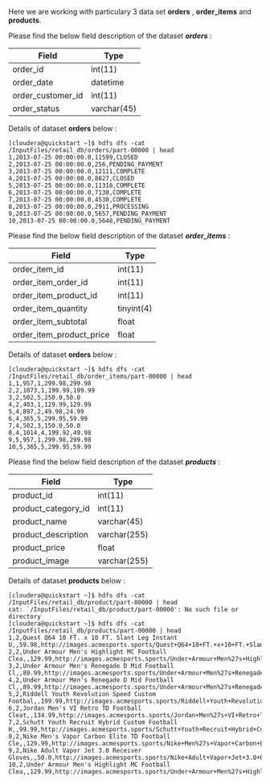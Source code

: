 Here we are working with particulary 3 data set **orders** , **order_items** and **products**. 

Please find the below field description of the dataset ***orders*** :

| Field| Type|
|---|---|
| order_id| int(11)|
| order_date|datetime|
| order_customer_id|int(11)|
| order_status|varchar(45)|

Details of dataset **orders** below : 
```
[cloudera@quickstart ~]$ hdfs dfs -cat /InputFiles/retail_db/orders/part-00000 | head
1,2013-07-25 00:00:00.0,11599,CLOSED
2,2013-07-25 00:00:00.0,256,PENDING_PAYMENT
3,2013-07-25 00:00:00.0,12111,COMPLETE
4,2013-07-25 00:00:00.0,8827,CLOSED
5,2013-07-25 00:00:00.0,11318,COMPLETE
6,2013-07-25 00:00:00.0,7130,COMPLETE
7,2013-07-25 00:00:00.0,4530,COMPLETE
8,2013-07-25 00:00:00.0,2911,PROCESSING
9,2013-07-25 00:00:00.0,5657,PENDING_PAYMENT
10,2013-07-25 00:00:00.0,5648,PENDING_PAYMENT
```

Please find the below field description of the dataset ***order_items*** :

| Field | Type|
|---|---|
| order_item_id | int(11)|
| order_item_order_id| int(11)|
| order_item_product_id| int(11)|
| order_item_quantity| tinyint(4)|
| order_item_subtotal| float|
| order_item_product_price| float|

Details of dataset **orders** below :
```
[cloudera@quickstart ~]$ hdfs dfs -cat /InputFiles/retail_db/order_items/part-00000 | head
1,1,957,1,299.98,299.98
2,2,1073,1,199.99,199.99
3,2,502,5,250.0,50.0
4,2,403,1,129.99,129.99
5,4,897,2,49.98,24.99
6,4,365,5,299.95,59.99
7,4,502,3,150.0,50.0
8,4,1014,4,199.92,49.98
9,5,957,1,299.98,299.98
10,5,365,5,299.95,59.99
```

Please find the below field description of the dataset ***products*** :

| Field               | Type         |
|---|---|
| product_id          | int(11)      |
| product_category_id | int(11)      |
| product_name        | varchar(45)  |
| product_description | varchar(255) |
| product_price       | float        |
| product_image       | varchar(255) |

Details of dataset **products** below :

```
[cloudera@quickstart ~]$ hdfs dfs -cat /InputFiles/retail_db/product/part-00000 | head
cat: `/InputFiles/retail_db/product/part-00000': No such file or directory
[cloudera@quickstart ~]$ hdfs dfs -cat /InputFiles/retail_db/products/part-00000 | head
1,2,Quest Q64 10 FT. x 10 FT. Slant Leg Instant U,,59.98,http://images.acmesports.sports/Quest+Q64+10+FT.+x+10+FT.+Slant+Leg+Instant+Up+Canopy
2,2,Under Armour Men's Highlight MC Football Clea,,129.99,http://images.acmesports.sports/Under+Armour+Men%27s+Highlight+MC+Football+Cleat
3,2,Under Armour Men's Renegade D Mid Football Cl,,89.99,http://images.acmesports.sports/Under+Armour+Men%27s+Renegade+D+Mid+Football+Cleat
4,2,Under Armour Men's Renegade D Mid Football Cl,,89.99,http://images.acmesports.sports/Under+Armour+Men%27s+Renegade+D+Mid+Football+Cleat
5,2,Riddell Youth Revolution Speed Custom Footbal,,199.99,http://images.acmesports.sports/Riddell+Youth+Revolution+Speed+Custom+Football+Helmet
6,2,Jordan Men's VI Retro TD Football Cleat,,134.99,http://images.acmesports.sports/Jordan+Men%27s+VI+Retro+TD+Football+Cleat
7,2,Schutt Youth Recruit Hybrid Custom Football H,,99.99,http://images.acmesports.sports/Schutt+Youth+Recruit+Hybrid+Custom+Football+Helmet+2014
8,2,Nike Men's Vapor Carbon Elite TD Football Cle,,129.99,http://images.acmesports.sports/Nike+Men%27s+Vapor+Carbon+Elite+TD+Football+Cleat
9,2,Nike Adult Vapor Jet 3.0 Receiver Gloves,,50.0,http://images.acmesports.sports/Nike+Adult+Vapor+Jet+3.0+Receiver+Gloves
10,2,Under Armour Men's Highlight MC Football Clea,,129.99,http://images.acmesports.sports/Under+Armour+Men%27s+Highlight+MC+Football+Cleat
```
